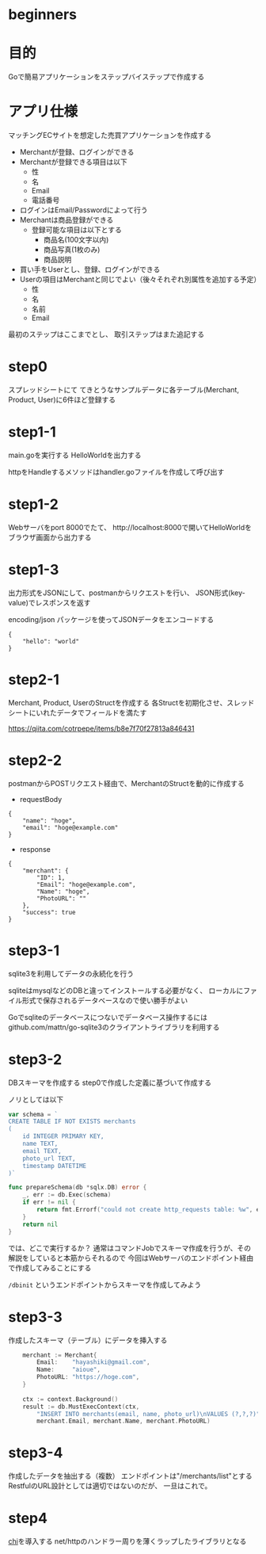 # beginners

# 目的 

Goで簡易アプリケーションをステップバイステップで作成する

# アプリ仕様

マッチングECサイトを想定した売買アプリケーションを作成する

- Merchantが登録、ログインができる
- Merchantが登録できる項目は以下
    - 性
    - 名
    - Email
    - 電話番号
- ログインはEmail/Passwordによって行う
- Merchantは商品登録ができる
    - 登録可能な項目は以下とする
        - 商品名(100文字以内)
        - 商品写真(1枚のみ)
        - 商品説明
- 買い手をUserとし、登録、ログインができる
- Userの項目はMerchantと同じでよい（後々それぞれ別属性を追加する予定）
    - 性
    - 名
    - 名前
    - Email

最初のステップはここまでとし、 取引ステップはまた追記する

# step0

スプレッドシートにて
てきとうなサンプルデータに各テーブル(Merchant, Product, User)に6件ほど登録する

# step1-1

main.goを実行する
HelloWorldを出力する

httpをHandleするメソッドはhandler.goファイルを作成して呼び出す

# step1-2

Webサーバをport 8000でたて、
http://localhost:8000で開いてHelloWorldをブラウザ画面から出力する

# step1-3

出力形式をJSONにして、postmanからリクエストを行い、
JSON形式(key-value)でレスポンスを返す

encoding/json パッケージを使ってJSONデータをエンコードする

```
{
    "hello": "world"
}
```

# step2-1

Merchant, Product, UserのStructを作成する
各Structを初期化させ、スレッドシートにいれたデータでフィールドを満たす

https://qiita.com/cotrpepe/items/b8e7f70f27813a846431

# step2-2

postmanからPOSTリクエスト経由で、MerchantのStructを動的に作成する

- requestBody
```
{
    "name": "hoge",
    "email": "hoge@example.com"
}
```

- response
```
{
    "merchant": {
        "ID": 1,
        "Email": "hoge@example.com",
        "Name": "hoge",
        "PhotoURL": ""
    },
    "success": true
}
```

# step3-1

sqlite3を利用してデータの永続化を行う

sqliteはmysqlなどのDBと違ってインストールする必要がなく、
ローカルにファイル形式で保存されるデータベースなので使い勝手がよい

Goでsqliteのデータベースにつないでデータベース操作するには
github.com/mattn/go-sqlite3のクライアントライブラリを利用する

# step3-2

DBスキーマを作成する
step0で作成した定義に基づいて作成する

ノリとしては以下
```go
var schema = `
CREATE TABLE IF NOT EXISTS merchants
(
	id INTEGER PRIMARY KEY,
	name TEXT,
	email TEXT,
	photo_url TEXT,
	timestamp DATETIME
)`

func prepareSchema(db *sqlx.DB) error {
	_, err := db.Exec(schema)
	if err != nil {
		return fmt.Errorf("could not create http_requests table: %w", err)
	}
	return nil
}
```

では、どこで実行するか？
通常はコマンドJobでスキーマ作成を行うが、その解説をしていると本筋からそれるので
今回はWebサーバのエンドポイント経由で作成してみることにする

`/dbinit` というエンドポイントからスキーマを作成してみよう

# step3-3

作成したスキーマ（テーブル）にデータを挿入する

```go
    merchant := Merchant{
        Email:    "hayashiki@gmail.com",
        Name:     "aioue",
        PhotoURL: "https://hoge.com",
    }
    
    ctx := context.Background()
    result := db.MustExecContext(ctx,
        "INSERT INTO merchants(email, name, photo_url)\nVALUES (?,?,?)",
        merchant.Email, merchant.Name, merchant.PhotoURL)
```

# step3-4

作成したデータを抽出する（複数）
エンドポイントは"/merchants/list"とする
RestfulのURL設計としては適切ではないのだが、 一旦はこれで。

# step4

[chi](https://github.com/go-chi/chi)を導入する
net/httpのハンドラー周りを薄くラップしたライブラリとなる

